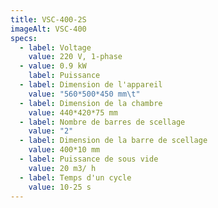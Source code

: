```yaml
---
title: VSC-400-2S
imageAlt: VSC-400
specs:
  - label: Voltage
    value: 220 V, 1-phase
  - value: 0.9 kW
    label: Puissance
  - label: Dimension de l'appareil
    value: "560*500*450 mm\t"
  - label: Dimension de la chambre
    value: 440*420*75 mm
  - label: Nombre de barres de scellage
    value: "2"
  - label: Dimension de la barre de scellage
    value: 400*10 mm
  - label: Puissance de sous vide
    value: 20 m3/ h
  - label: Temps d'un cycle
    value: 10-25 s
---
```

